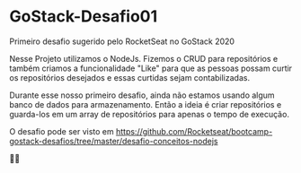 # GoStack-Desafio01
Primeiro desafio sugerido pelo RocketSeat no GoStack 2020

Nesse Projeto utilizamos o NodeJs. Fizemos o CRUD para repositórios e também criamos a funcionalidade "Like" para que as pessoas possam curtir os repositórios desejados e essas curtidas sejam contabilizadas.

Durante esse nosso primeiro desafio, ainda não estamos usando algum banco de dados para armazenamento. Então a ideia é criar repositórios e guarda-los em um array de repositórios para apenas o tempo de execução.

O desafio pode ser visto em https://github.com/Rocketseat/bootcamp-gostack-desafios/tree/master/desafio-conceitos-nodejs

🚀🚀
